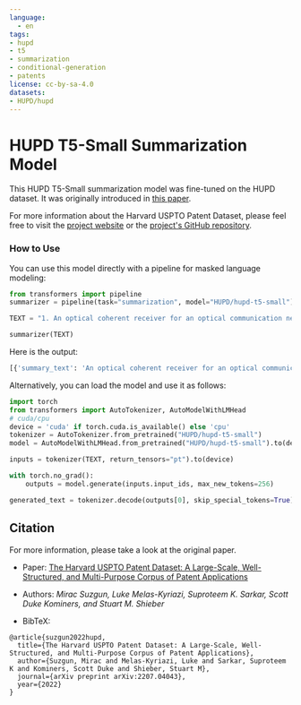 ```yaml
---
language: 
  - en
tags:
- hupd
- t5
- summarization
- conditional-generation
- patents
license: cc-by-sa-4.0
datasets:
- HUPD/hupd
---
```


# HUPD T5-Small Summarization Model

This HUPD T5-Small summarization model was fine-tuned on the HUPD dataset. It was originally introduced in [this paper](TBD). 

For more information about the Harvard USPTO Patent Dataset, please feel free to visit the [project website](https://patentdataset.org/) or the [project's GitHub repository](https://github.com/suzgunmirac/hupd).


### How to Use

You can use this model directly with a pipeline for masked language modeling:

```python
from transformers import pipeline
summarizer = pipeline(task="summarization", model="HUPD/hupd-t5-small")

TEXT = "1. An optical coherent receiver for an optical communication network, said optical coherent receiver being configured to receive a modulated optical signal and to process said modulated optical signal for generating an in-phase component and a quadrature component, said in-phase component and said quadrature component being electrical signals, said optical coherent receiver comprising a power adjuster in turn comprising: a multiplying unit configured to multiply said in-phase component by an in-phase gain thereby providing a power-adjusted in-phase component, and to multiply said quadrature component by a quadrature gain thereby providing a power-adjusted quadrature component; and a digital circuit connected between output and input of said multiplying unit and configured to compute: a common gain indicative of a sum of a power of said power-adjusted in-phase component and a power of said power-adjusted quadrature component, and a differential gain indicative of a difference between said power of said power-adjusted in-phase component and said power of said power-adjusted quadrature component; and said in-phase gain as a product between said common gain and said differential gain, and said quadrature gain as a ratio between said common gain and said differential gain. 2. An optical coherent receiver according to claim 1, wherein it further comprises an analog-to-digital unit connected at the input of said power adjuster, said analog-to-digital unit being configured to ..."

summarizer(TEXT)
```

Here is the output:
```python
[{'summary_text': 'An optical coherent receiver for an optical communication network includes a power adjuster and a digital circuit connected between output and input of the multiplying unit and configured to compute a common gain indicative of a sum of the power of an in-phase component and the power-adjusted quadrature component, and the differential gain as a product between the common gain and the diffractive gain.'}]
```

Alternatively, you can load the model and use it as follows:

```python
import torch
from transformers import AutoTokenizer, AutoModelWithLMHead
# cuda/cpu
device = 'cuda' if torch.cuda.is_available() else 'cpu'
tokenizer = AutoTokenizer.from_pretrained("HUPD/hupd-t5-small")
model = AutoModelWithLMHead.from_pretrained("HUPD/hupd-t5-small").to(device)

inputs = tokenizer(TEXT, return_tensors="pt").to(device)

with torch.no_grad():
    outputs = model.generate(inputs.input_ids, max_new_tokens=256)

generated_text = tokenizer.decode(outputs[0], skip_special_tokens=True)
```

## Citation

For more information, please take a look at the original paper.

* Paper: [The Harvard USPTO Patent Dataset: A Large-Scale, Well-Structured, and Multi-Purpose Corpus of Patent Applications](TBD)

* Authors: *Mirac Suzgun, Luke Melas-Kyriazi, Suproteem K. Sarkar, Scott Duke Kominers, and Stuart M. Shieber* 

* BibTeX:
```
@article{suzgun2022hupd,
  title={The Harvard USPTO Patent Dataset: A Large-Scale, Well-Structured, and Multi-Purpose Corpus of Patent Applications},
  author={Suzgun, Mirac and Melas-Kyriazi, Luke and Sarkar, Suproteem K and Kominers, Scott Duke and Shieber, Stuart M},
  journal={arXiv preprint arXiv:2207.04043},
  year={2022}
}
```